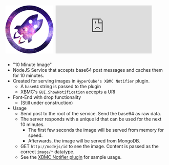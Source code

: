 ![Logo](https://raw.githubusercontent.com/StevenThuriot/HyperDrive/master/public/images/hyperDrive.png) ![HyperDrive](http://img.dafont.com/preview.php?text=HyperDrive&ttf=squared_display0&ext=1&size=64&psize=m&y=53)
====

<!-- [![Deploy](https://www.herokucdn.com/deploy/button.png)](https://heroku.com/deploy) -->

* "10 Minute Image"
* NodeJS Service that accepts base64 post messages and caches them for 10 minutes.
* Created for serving images in `HyperQube's XBMC Notifier` plugin.
	* A `base64` string is passed to the plugin
	* XBMC's `GUI.ShowNotification` accepts a URI
* Font-End with drop functionality
	* (Still under construction)
* Usage
    * Send post to the root of the service. Send the base64 as raw data.
    * The server responds with a unique id that can be used for the next 10 minutes.
    	* The first few seconds the image will be served from memory for speed.
    	* Afterwards, the image will be served from MongoDB.
    * GET `http://nodejs/id` to see the image. Content is passed as the correct `image/*` datatype.
    * See the [XBMC Notifier plugin](https://github.com/steventhuriot/HyperQube-Plugins) for sample usage.
